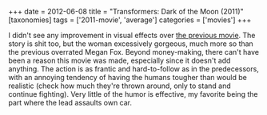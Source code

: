 +++
date = 2012-06-08
title = "Transformers: Dark of the Moon (2011)"
[taxonomies]
tags = ['2011-movie', 'average']
categories = ['movies']
+++

I didn't see any improvement in visual effects over [the previous
movie]. The story is shit too, but the woman excessively gorgeous, much
more so than the previous overrated Megan Fox. Beyond money-making,
there can't have been a reason this movie was made, especially since it
doesn't add anything. The action is as frantic and hard-to-follow as in
the predecessors, with an annoying tendency of having the humans tougher
than would be realistic (check how much they're thrown around, only to
stand and continue fighting). Very little of the humor is effective, my
favorite being the part where the lead assaults own car.

  [the previous movie]: @/transformers-revenge-of-the-fallen-2009.md
